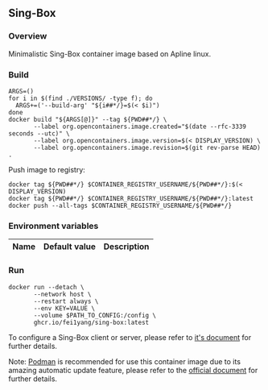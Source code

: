 ## Sing-Box

### Overview

Minimalistic Sing-Box container image based on Apline linux.

### Build

```
ARGS=()
for i in $(find ./VERSIONS/ -type f); do
  ARGS+=('--build-arg' "${i##*/}=$(< $i)")
done
docker build "${ARGS[@]}" --tag ${PWD##*/} \
       --label org.opencontainers.image.created="$(date --rfc-3339 seconds --utc)" \
       --label org.opencontainers.image.version=$(< DISPLAY_VERSION) \
       --label org.opencontainers.image.revision=$(git rev-parse HEAD) .
```

Push image to registry:

```
docker tag ${PWD##*/} $CONTAINER_REGISTRY_USERNAME/${PWD##*/}:$(< DISPLAY_VERSION)
docker tag ${PWD##*/} $CONTAINER_REGISTRY_USERNAME/${PWD##*/}:latest
docker push --all-tags $CONTAINER_REGISTRY_USERNAME/${PWD##*/}
```

### Environment variables

| Name | Default value | Description |
| --- | --- | --- |


### Run

```
docker run --detach \
       --network host \
       --restart always \
       --env KEY=VALUE \
       --volume $PATH_TO_CONFIG:/config \
       ghcr.io/fei1yang/sing-box:latest
```

To configure a Sing-Box client or server, please refer to [it's document](https://sing-box.sagernet.org/) for further details.

Note: [Podman](https://podman.io/) is recommended for use this container image due to its amazing automatic update feature, please refer to the [official document](https://docs.podman.io/en/latest/markdown/podman-auto-update.1.html) for further details.
